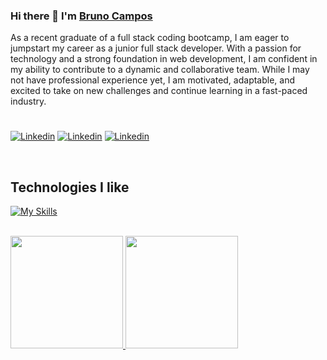 ### Hi there 👋 I'm [Bruno Campos](https://portfolio-bpcampos.vercel.app/)

As a recent graduate of a full stack coding bootcamp, I am eager to jumpstart my career as a junior full
stack developer. With a passion for technology and a strong foundation in web development, I am
confident in my ability to contribute to a dynamic and collaborative team. While I may not have
professional experience yet, I am motivated, adaptable, and excited to take on new challenges and
continue learning in a fast-paced industry.

#

<p>
<a href="https://www.linkedin.com/in/bruno-campos98/"><img alt="Linkedin" src="https://img.shields.io/badge/-Linkedin-0072b1?style=flat-square&logo=Linkedin&logoColor=white"></a>
<a href="https://leetcode.com/BpCampos/"><img alt="Linkedin" src="https://img.shields.io/badge/-BpCampos-000000?style=flat-square&logo=Leetcode&logoColor=yellow"></a>
<a href = "mailto:campos.bruno98@gmail.com"><img alt="Linkedin" src="https://img.shields.io/badge/-campos.bruno98@gmail.com-FFFFFF?style=flat-square&logo=Gmail&logoColor=red"></a>
</p>

<br>

<h2 style="font-weight:bold">Technologies I like</h2>

[![My Skills](https://skillicons.dev/icons?i=javascript,react,typescript,nodejs,express,html,css,sequelize,mysql,postman&theme=light)](https://skillicons.dev)

<div style=""><br>
  <a href="https://github.com/BpCampos">
  <img height="180em" src="https://github-readme-stats.vercel.app/api?username=BpCampos&show_icons=true&theme=dark&include_all_commits=true&count_private=false"/>
  <img height="180em" src="https://github-readme-stats.vercel.app/api/top-langs/?username=BpCampos&layout=compact&langs_count=10&theme=dark&hide=jupyter%20notebook"/>
</div>
